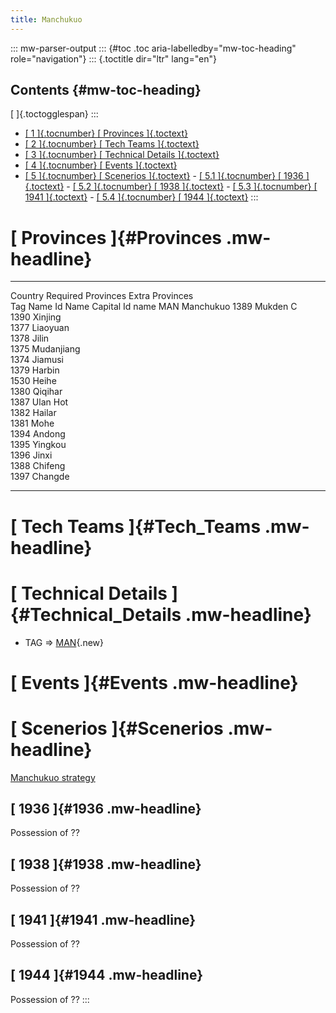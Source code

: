 ```yaml
---
title: Manchukuo
---
```


::: mw-parser-output
::: {#toc .toc aria-labelledby="mw-toc-heading" role="navigation"}
::: {.toctitle dir="ltr" lang="en"}

## Contents {#mw-toc-heading}

[ ]{.toctogglespan}
:::

- [[ 1 ]{.tocnumber} [ Provinces ]{.toctext}](#Provinces)
- [[ 2 ]{.tocnumber} [ Tech Teams ]{.toctext}](#Tech_Teams)
- [[ 3 ]{.tocnumber} [ Technical Details
  ]{.toctext}](#Technical_Details)
- [[ 4 ]{.tocnumber} [ Events ]{.toctext}](#Events)
- [[ 5 ]{.tocnumber} [ Scenerios ]{.toctext}](#Scenerios) - [[ 5.1 ]{.tocnumber} [ 1936 ]{.toctext}](#1936) - [[ 5.2 ]{.tocnumber} [ 1938 ]{.toctext}](#1938) - [[ 5.3 ]{.tocnumber} [ 1941 ]{.toctext}](#1941) - [[ 5.4 ]{.tocnumber} [ 1944 ]{.toctext}](#1944)
  :::

# [ Provinces ]{#Provinces .mw-headline}

---

Country Required Provinces Extra Provinces  
 Tag Name Id Name Capital Id name
MAN Manchukuo 1389 Mukden C  
 1390 Xinjing  
 1377 Liaoyuan  
 1378 Jilin  
 1375 Mudanjiang  
 1374 Jiamusi  
 1379 Harbin  
 1530 Heihe  
 1380 Qiqihar  
 1387 Ulan Hot  
 1382 Hailar  
 1381 Mohe  
 1394 Andong  
 1395 Yingkou  
 1396 Jinxi  
 1388 Chifeng  
 1397 Changde

---

# [ Tech Teams ]{#Tech_Teams .mw-headline}

# [ Technical Details ]{#Technical_Details .mw-headline}

- TAG =\>
  [MAN](/wiki/index.php?title=MAN&action=edit&redlink=1 "MAN (page does not exist)"){.new}

# [ Events ]{#Events .mw-headline}

# [ Scenerios ]{#Scenerios .mw-headline}

[Manchukuo strategy](/wiki/Manchukuo_strategy "Manchukuo strategy")

## [ 1936 ]{#1936 .mw-headline}

Possession of ??

## [ 1938 ]{#1938 .mw-headline}

Possession of ??

## [ 1941 ]{#1941 .mw-headline}

Possession of ??

## [ 1944 ]{#1944 .mw-headline}

Possession of ??
:::
